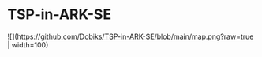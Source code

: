 # TSP-in-ARK-SE

![](https://github.com/Dobiks/TSP-in-ARK-SE/blob/main/map.png?raw=true | width=100)


